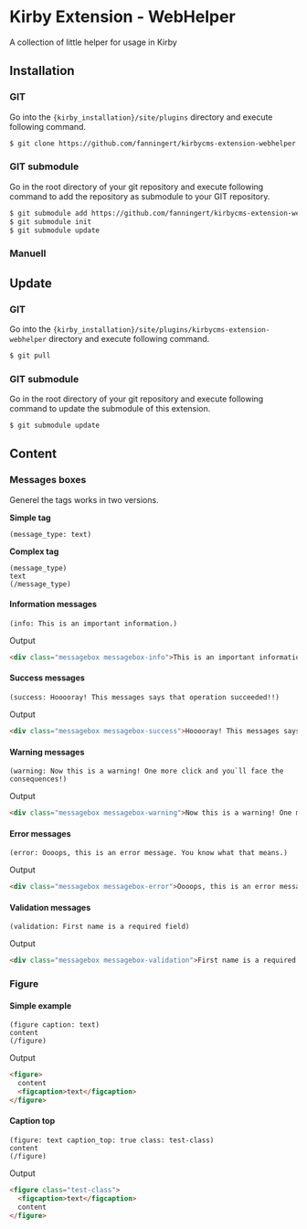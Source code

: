 # Kirby Extension - WebHelper
A collection of little helper for usage in Kirby

## Installation

### GIT

Go into the `{kirby_installation}/site/plugins` directory and execute following command.

```bash
$ git clone https://github.com/fanningert/kirbycms-extension-webhelper.git
```

### GIT submodule

Go in the root directory of your git repository and execute following command to add the repository as submodule to your GIT repository.

```bash
$ git submodule add https://github.com/fanningert/kirbycms-extension-webhelper.git ./site/plugins/kirbycms-extension-webhelper
$ git submodule init
$ git submodule update
```

### Manuell

## Update

### GIT

Go into the `{kirby_installation}/site/plugins/kirbycms-extension-webhelper` directory and execute following command.

```bash
$ git pull
```

### GIT submodule

Go in the root directory of your git repository and execute following command to update the submodule of this extension.

```bash
$ git submodule update
```

## Content

### Messages boxes

Generel the tags works in two versions.

**Simple tag**

```kirbytag
(message_type: text)
```

**Complex tag**

```kirbytag
(message_type)
text
(/message_type)
```

#### Information messages

```kirbytag
(info: This is an important information.)
```

Output
```html
<div class="messagebox messagebox-info">This is an important information.</div>
```

#### Success messages

```kirbytag
(success: Hooooray! This messages says that operation succeeded!!)
```

Output
```html
<div class="messagebox messagebox-success">Hooooray! This messages says that operation succeeded!!</div>
```

#### Warning messages

```kirbytag
(warning: Now this is a warning! One more click and you`ll face the consequences!)
```

Output
```html
<div class="messagebox messagebox-warning">Now this is a warning! One more click and you`ll face the consequences!</div>
```

#### Error messages

```kirbytag
(error: Oooops, this is an error message. You know what that means.)
```

Output
```html
<div class="messagebox messagebox-error">Oooops, this is an error message. You know what that means.</div>
```

#### Validation messages

```kirbytag
(validation: First name is a required field)
```

Output
```html
<div class="messagebox messagebox-validation">First name is a required field</div>
```

### Figure

#### Simple example

```kirbytag
(figure caption: text)
content
(/figure)
```

Output
```html
<figure>
  content
  <figcaption>text</figcaption>
</figure>
```

#### Caption top

```kirbytag
(figure: text caption_top: true class: test-class)
content
(/figure)
```

Output
```html
<figure class="test-class">
  <figcaption>text</figcaption>
  content
</figure>
```
